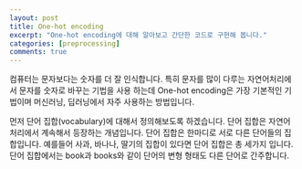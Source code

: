 ```yaml
---
layout: post
title: One-hot encoding
excerpt: "One-hot encoding에 대해 알아보고 간단한 코드로 구현해 봅니다."
categories: [preprocessing]
comments: true
---
```


컴퓨터는 문자보다는 숫자를 더 잘 인식합니다. 특히 문자를 많이 다루는 자연어처리에서 문자를 숫자로 바꾸는 기법을 사용 하는데 One-hot encoding은 가장 기본적인 기법이며 머신러닝, 딥러닝에서 자주 사용하는 방법입니다.

먼저 단어 집합(vocabulary)에 대해서 정의해보도록 하겠습니다. 단어 집합은 자연어처리에서 계속해서 등장하는 개념입니다. 단어 집합은 한마디로 서로 다른 단어들의 집합입니다. 예를들어 사과, 바나나, 딸기의 집합이 있다면 단어 집합은 총 세가지 입니다. 단어 집합에서는 book과 books와 같이 단어의 변형 형태도 다른 단어로 간주합니다.
